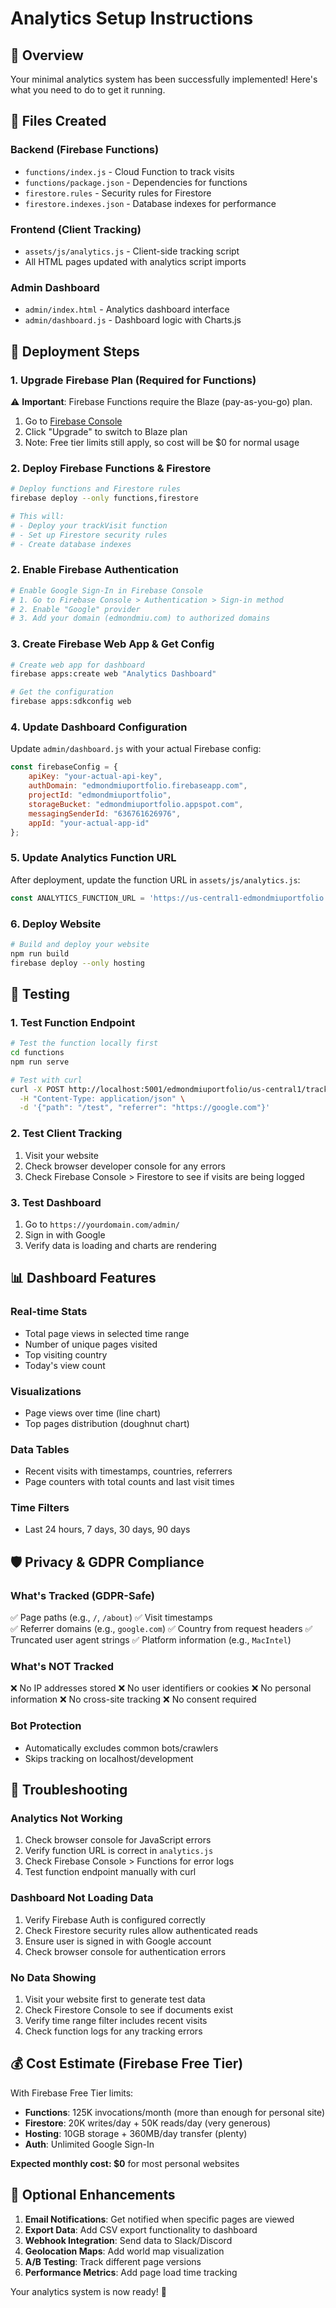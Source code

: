 # Analytics Setup Instructions

## 🎯 Overview
Your minimal analytics system has been successfully implemented! Here's what you need to do to get it running.

## 📁 Files Created

### Backend (Firebase Functions)
- `functions/index.js` - Cloud Function to track visits
- `functions/package.json` - Dependencies for functions
- `firestore.rules` - Security rules for Firestore
- `firestore.indexes.json` - Database indexes for performance

### Frontend (Client Tracking)
- `assets/js/analytics.js` - Client-side tracking script
- All HTML pages updated with analytics script imports

### Admin Dashboard
- `admin/index.html` - Analytics dashboard interface
- `admin/dashboard.js` - Dashboard logic with Charts.js

## 🚀 Deployment Steps

### 1. Upgrade Firebase Plan (Required for Functions)
⚠️ **Important**: Firebase Functions require the Blaze (pay-as-you-go) plan.

1. Go to [Firebase Console](https://console.firebase.google.com/project/edmondmiuportfolio/usage/details)
2. Click "Upgrade" to switch to Blaze plan
3. Note: Free tier limits still apply, so cost will be $0 for normal usage

### 2. Deploy Firebase Functions & Firestore
```bash
# Deploy functions and Firestore rules
firebase deploy --only functions,firestore

# This will:
# - Deploy your trackVisit function
# - Set up Firestore security rules
# - Create database indexes
```

### 2. Enable Firebase Authentication
```bash
# Enable Google Sign-In in Firebase Console
# 1. Go to Firebase Console > Authentication > Sign-in method
# 2. Enable "Google" provider
# 3. Add your domain (edmondmiu.com) to authorized domains
```

### 3. Create Firebase Web App & Get Config
```bash
# Create web app for dashboard
firebase apps:create web "Analytics Dashboard"

# Get the configuration
firebase apps:sdkconfig web
```

### 4. Update Dashboard Configuration
Update `admin/dashboard.js` with your actual Firebase config:
```javascript
const firebaseConfig = {
    apiKey: "your-actual-api-key",
    authDomain: "edmondmiuportfolio.firebaseapp.com", 
    projectId: "edmondmiuportfolio",
    storageBucket: "edmondmiuportfolio.appspot.com",
    messagingSenderId: "636761626976",
    appId: "your-actual-app-id"
};
```

### 5. Update Analytics Function URL
After deployment, update the function URL in `assets/js/analytics.js`:
```javascript
const ANALYTICS_FUNCTION_URL = 'https://us-central1-edmondmiuportfolio.cloudfunctions.net/trackVisit';
```

### 6. Deploy Website
```bash
# Build and deploy your website
npm run build
firebase deploy --only hosting
```

## 🧪 Testing

### 1. Test Function Endpoint
```bash
# Test the function locally first
cd functions
npm run serve

# Test with curl
curl -X POST http://localhost:5001/edmondmiuportfolio/us-central1/trackVisit \
  -H "Content-Type: application/json" \
  -d '{"path": "/test", "referrer": "https://google.com"}'
```

### 2. Test Client Tracking
1. Visit your website
2. Check browser developer console for any errors
3. Check Firebase Console > Firestore to see if visits are being logged

### 3. Test Dashboard
1. Go to `https://yourdomain.com/admin/`
2. Sign in with Google
3. Verify data is loading and charts are rendering

## 📊 Dashboard Features

### Real-time Stats
- Total page views in selected time range
- Number of unique pages visited
- Top visiting country
- Today's view count

### Visualizations  
- Page views over time (line chart)
- Top pages distribution (doughnut chart)

### Data Tables
- Recent visits with timestamps, countries, referrers
- Page counters with total counts and last visit times

### Time Filters
- Last 24 hours, 7 days, 30 days, 90 days

## 🛡️ Privacy & GDPR Compliance

### What's Tracked (GDPR-Safe)
✅ Page paths (e.g., `/`, `/about`)
✅ Visit timestamps  
✅ Referrer domains (e.g., `google.com`)
✅ Country from request headers
✅ Truncated user agent strings
✅ Platform information (e.g., `MacIntel`)

### What's NOT Tracked
❌ No IP addresses stored
❌ No user identifiers or cookies
❌ No personal information
❌ No cross-site tracking
❌ No consent required

### Bot Protection
- Automatically excludes common bots/crawlers
- Skips tracking on localhost/development

## 🔧 Troubleshooting

### Analytics Not Working
1. Check browser console for JavaScript errors
2. Verify function URL is correct in `analytics.js`
3. Check Firebase Console > Functions for error logs
4. Test function endpoint manually with curl

### Dashboard Not Loading Data
1. Verify Firebase Auth is configured correctly
2. Check Firestore security rules allow authenticated reads
3. Ensure user is signed in with Google account
4. Check browser console for authentication errors

### No Data Showing
1. Visit your website first to generate test data
2. Check Firestore Console to see if documents exist
3. Verify time range filter includes recent visits
4. Check function logs for any tracking errors

## 💰 Cost Estimate (Firebase Free Tier)

With Firebase Free Tier limits:
- **Functions**: 125K invocations/month (more than enough for personal site)
- **Firestore**: 20K writes/day + 50K reads/day (very generous)
- **Hosting**: 10GB storage + 360MB/day transfer (plenty)
- **Auth**: Unlimited Google Sign-In

**Expected monthly cost: $0** for most personal websites

## 🚀 Optional Enhancements

1. **Email Notifications**: Get notified when specific pages are viewed
2. **Export Data**: Add CSV export functionality to dashboard  
3. **Webhook Integration**: Send data to Slack/Discord
4. **Geolocation Maps**: Add world map visualization
5. **A/B Testing**: Track different page versions
6. **Performance Metrics**: Add page load time tracking

Your analytics system is now ready! 🎉